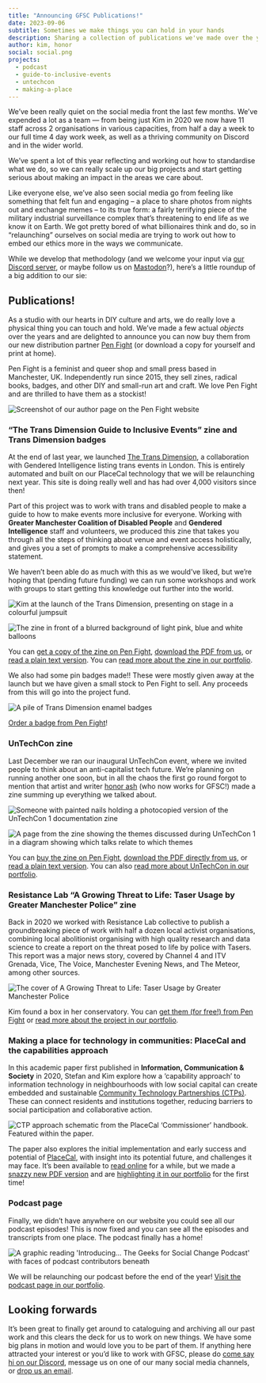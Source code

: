 ```yaml
---
title: "Announcing GFSC Publications!"
date: 2023-09-06
subtitle: Sometimes we make things you can hold in your hands
description: Sharing a collection of publications we've made over the years and announcing a new collaboration with Pen Fight to distribute them!
author: kim, honor
social: social.png
projects:
  - podcast
  - guide-to-inclusive-events
  - untechcon
  - making-a-place
---
```


We’ve been really quiet on the social media front the last few months. We’ve expended a lot as a team — from being just Kim in 2020 we now have 11 staff across 2 organisations in various capacities, from half a day a week to our full time 4 day work week, as well as a thriving community on Discord and in the wider world.

We’ve spent a lot of this year reflecting and working out how to standardise what we do, so we can really scale up our big projects and start getting serious about making an impact in the areas we care about.

Like everyone else, we’ve also seen social media go from feeling like something that felt fun and engaging – a place to share photos from nights out and exchange memes – to its true form: a fairly terrifying piece of the military industrial surveillance complex that’s threatening to end life as we know it on Earth. We got pretty bored of what billionaires think and do, so in “relaunching” ourselves on social media are trying to work out how to embed our ethics more in the ways we communicate.

While we develop that methodology (and we welcome your input via [our Discord server](https://discord.gfsc.studio), or maybe follow us on [Mastodon](https://social.gfsc.studio/@gfsc)?), here’s a little roundup of a big addition to our sie:

## Publications!

As a studio with our hearts in DIY culture and arts, we do really love a physical thing you can touch and hold. We’ve made a few actual _objects_ over the years and are delighted to announce you can now buy them from our new distribution partner [Pen Fight](https://penfightdistro.com/book-author/gfsc/) (or download a copy for yourself and print at home).

Pen Fight is a feminist and queer shop and small press based in Manchester, UK. Independently run since 2015, they sell zines, radical books, badges, and other DIY and small-run art and craft. We love Pen Fight and are thrilled to have them as a stockist!

![Screenshot of our author page on the Pen Fight website](1.png)

### “The Trans Dimension Guide to Inclusive Events” zine and Trans Dimension badges

At the end of last year, we launched [The Trans Dimension](/project/trans-dimension), a collaboration with Gendered Intelligence listing trans events in London. This is entirely automated and built on our PlaceCal technology that we will be relaunching next year. This site is doing really well and has had over 4,000 visitors since then!

Part of this project was to work with trans and disabled people to make a guide to how to make events more inclusive for everyone. Working with **Greater Manchester Coalition of Disabled People** and **Gendered Intelligence** staff and volunteers, we produced this zine that takes you through all the steps of thinking about venue and event access holistically, and gives you a set of prompts to make a comprehensive accessibility statement.

We haven’t been able do as much with this as we would’ve liked, but we’re hoping that (pending future funding) we can run some workshops and work with groups to start getting this knowledge out further into the world.

![Kim at the launch of the Trans Dimension, presenting on stage in a colourful jumpsuit](2.png)

![The zine in front of a blurred background of light pink, blue and white balloons](3.png)

You can [get a copy of the zine on Pen Fight](https://penfightdistro.com/shop/the-trans-dimension-zine/), [download the PDF from us](/assets/pdf/Trans-Dimension-Guide-To-Inclusive-Events_1.0.pdf), or [read a plain text version](/text/inclusive-events). You can [read more about the zine in our portfolio](/project/guide-to-inclusive-events).

We also had some pin badges made!! These were mostly given away at the launch but we have given a small stock to Pen Fight to sell. Any proceeds from this will go into the project fund.

![A pile of Trans Dimension enamel badges](4.png)

[Order a badge from Pen Fight](https://penfightdistro.com/shop/the-trans-dimension-pin/)!

### UnTechCon zine

Last December we ran our inaugural UnTechCon event, where we invited people to think about an anti-capitalist tech future. We’re planning on running another one soon, but in all the chaos the first go round forgot to mention that artist and writer [honor ash](https://hnr.fyi) (who now works for GFSC!) made a zine summing up everything we talked about.

![Someone with painted nails holding a photocopied version of the UnTechCon 1 documentation zine](5.png)

![A page from the zine showing the themes discussed during UnTechCon 1 in a diagram showing which talks relate to which themes](6.png)

You can [buy the zine on Pen Fight](https://penfightdistro.com/shop/untechcon-1-an-untech-unconference-documentation-zine/), [download the PDF directly from us](/assets/pdf/untechcon_web.pdf), or [read a plain text version](/text/untechcon-1). You can also [read more about UnTechCon in our portfolio](/portfolio/untechcon).

### Resistance Lab “A Growing Threat to Life: Taser Usage by Greater Manchester Police” zine

Back in 2020 we worked with Resistance Lab collective to publish a groundbreaking piece of work with half a dozen local activist organisations, combining local abolitionist organising with high quality research and data science to create a report on the threat posed to life by police with Tasers. This report was a major news story, covered by Channel 4 and ITV Grenada, Vice, The Voice, Manchester Evening News, and The Meteor, among other sources.

![The cover of A Growing Threat to Life: Taser Usage by Greater Manchester Police](7.png)

Kim found a box in her conservatory. You can [get them (for free!) from Pen Fight](https://penfightdistro.com/shop/a-growing-threat-to-life-taser-usage-by-greater-manchester-police-free-copy/) or [read more about the project in our portfolio](/project/growing-threat-to-life).

### **Making a place for technology in communities: PlaceCal and the capabilities approach**

In this academic paper first published in **Information, Communication & Society** in 2020, Stefan and Kim explore how a ‘capability approach’ to information technology in neighbourhoods with low social capital can create embedded and sustainable [Community Technology Partnerships (CTPs)](/blog/2022/national-network-community-technology-partnerships). These can connect residents and institutions together, reducing barriers to social participation and collaborative action.

![CTP approach schematic from the PlaceCal ‘Commissioner’ handbook. Featured within the paper.](8.png)

The paper also explores the initial implementation and early success and potential of [PlaceCal](/project/placecal), with insight into its potential future, and challenges it may face. It’s been available to [read online](https://www.tandfonline.com/doi/full/10.1080/1369118X.2020.1767173) for a while, but we made a [snazzy new PDF version](/assets/pdf/CTPPaper.pdf) and are [highlighting it in our portfolio](/project/making-a-place) for the first time!

### Podcast page

Finally, we didn’t have anywhere on our website you could see all our podcast episodes! This is now fixed and you can see all the episodes and transcripts from one place. The podcast finally has a home!

![A graphic reading 'Introducing... The Geeks for Social Change Podcast' with faces of podcast contributors beneath](9.png)

We will be relaunching our podcast before the end of the year! [Visit the podcast page in our portfolio](/project/podcast).

## Looking forwards

It’s been great to finally get around to cataloguing and archiving all our past work and this clears the deck for us to work on new things. We have some big plans in motion and would love you to be part of them. If anything here attracted your interest or you’d like to work with GFSC, please do [come say hi on our Discord](https://discord.gfsc.studio), message us on one of our many social media channels, or [drop us an email](mailto:info@gfsc.studio).
